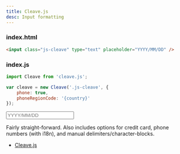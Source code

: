 ```yaml
---
title: Cleave.js
desc: Input formatting
---
```

### index.html
```html
<input class="js-cleave" type="text" placeholder="YYYY/MM/DD" />
```
### index.js
```javascript
import Cleave from 'cleave.js';

var cleave = new Cleave('.js-cleave', {
    phone: true,
    phoneRegionCode: '{country}'
});
```

<div class="results" style="align-items: center;">
    <input class="js-cleave" type="text" placeholder="YYYY/MM/DD" />
</div>

<div class="details">
    <p>Fairly straight-forward. Also includes options for credit card, phone numbers (with i18n), and manual delimiters/character-blocks.</p>
    <ul>
        <li><a href="https://nosir.github.io/cleave.js/">Cleave.js</a></li>
    </ul>
</div>
